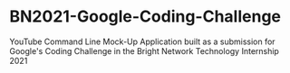 # BN2021-Google-Coding-Challenge

YouTube Command Line Mock-Up Application built as a submission for Google's Coding Challenge 
in the Bright Network Technology Internship 2021

